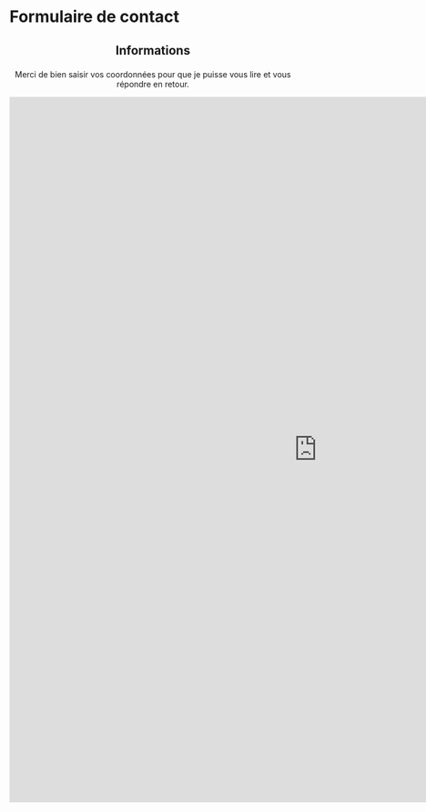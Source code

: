 # Formulaire de contact

## <p style="text-align:center;">Informations</p>

<p style="text-align:center;">Merci de bien saisir vos coordonnées pour que je puisse vous lire et vous répondre en retour.</p>

<html>
<iframe src="http://135.125.181.181:4000/note/test" width="1080" height="1240" frameborder="0" marginwidth="0"></iframe>
</html>

